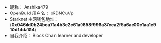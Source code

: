 - 昵称：  Anshika479
- OpenBuild 用户名：  xRDNCuVp
- Starknet 主网钱包地址：  (**0x046dd0b24bea71a4b3e2c61a0658f996a37cea2f5a6ae00c1aa1e910d14da154**)
- 自我介绍：  Block Chain learner and developer
